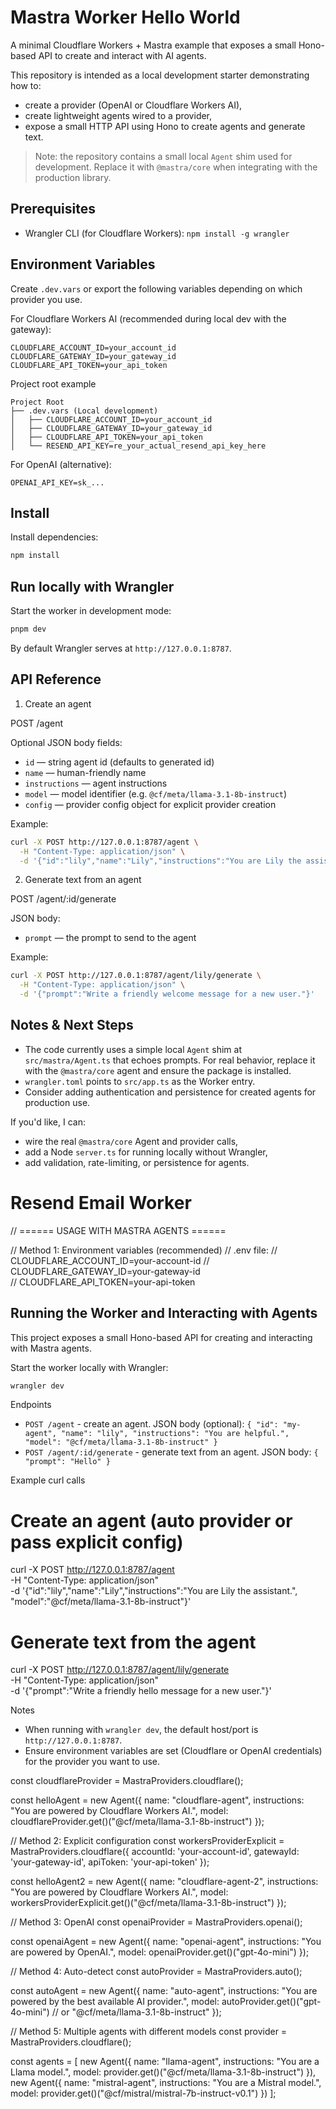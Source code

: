 # Mastra Worker Hello World

A minimal Cloudflare Workers + Mastra example that exposes a small Hono-based API to create and interact with AI agents.

This repository is intended as a local development starter demonstrating how to:

- create a provider (OpenAI or Cloudflare Workers AI),
- create lightweight agents wired to a provider,
- expose a small HTTP API using Hono to create agents and generate text.

> Note: the repository contains a small local `Agent` shim used for development. Replace it with `@mastra/core` when integrating with the production library.

## Prerequisites

- Wrangler CLI (for Cloudflare Workers): `npm install -g wrangler`

## Environment Variables

Create `.dev.vars` or export the following variables depending on which provider you use.

For Cloudflare Workers AI (recommended during local dev with the gateway):

```
CLOUDFLARE_ACCOUNT_ID=your_account_id
CLOUDFLARE_GATEWAY_ID=your_gateway_id
CLOUDFLARE_API_TOKEN=your_api_token
```

Project root example

```
Project Root
├── .dev.vars (Local development)
│   ├── CLOUDFLARE_ACCOUNT_ID=your_account_id
│   ├── CLOUDFLARE_GATEWAY_ID=your_gateway_id
│   ├── CLOUDFLARE_API_TOKEN=your_api_token
│   └── RESEND_API_KEY=re_your_actual_resend_api_key_here
```

For OpenAI (alternative):

```
OPENAI_API_KEY=sk_...
```

## Install

Install dependencies:

```bash
npm install
```

## Run locally with Wrangler

Start the worker in development mode:

```bash
pnpm dev
```

By default Wrangler serves at `http://127.0.0.1:8787`.

## API Reference

1. Create an agent

POST /agent

Optional JSON body fields:

- `id` — string agent id (defaults to generated id)
- `name` — human-friendly name
- `instructions` — agent instructions
- `model` — model identifier (e.g. `@cf/meta/llama-3.1-8b-instruct`)
- `config` — provider config object for explicit provider creation

Example:

```bash
curl -X POST http://127.0.0.1:8787/agent \
  -H "Content-Type: application/json" \
  -d '{"id":"lily","name":"Lily","instructions":"You are Lily the assistant.","model":"@cf/meta/llama-3.1-8b-instruct"}'
```

2. Generate text from an agent

POST /agent/:id/generate

JSON body:

- `prompt` — the prompt to send to the agent

Example:

```bash
curl -X POST http://127.0.0.1:8787/agent/lily/generate \
  -H "Content-Type: application/json" \
  -d '{"prompt":"Write a friendly welcome message for a new user."}'
```

## Notes & Next Steps

- The code currently uses a simple local `Agent` shim at `src/mastra/Agent.ts` that echoes prompts. For real behavior, replace it with the `@mastra/core` agent and ensure the package is installed.
- `wrangler.toml` points to `src/app.ts` as the Worker entry.
- Consider adding authentication and persistence for created agents for production use.

If you'd like, I can:

- wire the real `@mastra/core` Agent and provider calls,
- add a Node `server.ts` for running locally without Wrangler,
- add validation, rate-limiting, or persistence for agents.

# Resend Email Worker

// ====== USAGE WITH MASTRA AGENTS ======

// Method 1: Environment variables (recommended)
// .env file:
// CLOUDFLARE_ACCOUNT_ID=your-account-id
// CLOUDFLARE_GATEWAY_ID=your-gateway-id  
// CLOUDFLARE_API_TOKEN=your-api-token

## Running the Worker and Interacting with Agents

This project exposes a small Hono-based API for creating and interacting with Mastra agents.

Start the worker locally with Wrangler:

```bash
wrangler dev
```

Endpoints

- `POST /agent` - create an agent. JSON body (optional): `{ "id": "my-agent", "name": "lily", "instructions": "You are helpful.", "model": "@cf/meta/llama-3.1-8b-instruct" }`
- `POST /agent/:id/generate` - generate text from an agent. JSON body: `{ "prompt": "Hello" }`

Example curl calls

# Create an agent (auto provider or pass explicit config)

curl -X POST http://127.0.0.1:8787/agent \
 -H "Content-Type: application/json" \
 -d '{"id":"lily","name":"Lily","instructions":"You are Lily the assistant.", "model":"@cf/meta/llama-3.1-8b-instruct"}'

# Generate text from the agent

curl -X POST http://127.0.0.1:8787/agent/lily/generate \
 -H "Content-Type: application/json" \
 -d '{"prompt":"Write a friendly hello message for a new user."}'

Notes

- When running with `wrangler dev`, the default host/port is `http://127.0.0.1:8787`.
- Ensure environment variables are set (Cloudflare or OpenAI credentials) for the provider you want to use.

const cloudflareProvider = MastraProviders.cloudflare();

const helloAgent = new Agent({
  name: "cloudflare-agent",
  instructions: "You are powered by Cloudflare Workers AI.",
  model: cloudflareProvider.get()("@cf/meta/llama-3.1-8b-instruct")
});

// Method 2: Explicit configuration
const workersProviderExplicit = MastraProviders.cloudflare({
accountId: 'your-account-id',
gatewayId: 'your-gateway-id',
apiToken: 'your-api-token'
});

const helloAgent2 = new Agent({
name: "cloudflare-agent-2",
instructions: "You are powered by Cloudflare Workers AI.",
model: workersProviderExplicit.get()("@cf/meta/llama-3.1-8b-instruct")
});

// Method 3: OpenAI
const openaiProvider = MastraProviders.openai();

const openaiAgent = new Agent({
name: "openai-agent",
instructions: "You are powered by OpenAI.",
model: openaiProvider.get()("gpt-4o-mini")
});

// Method 4: Auto-detect
const autoProvider = MastraProviders.auto();

const autoAgent = new Agent({
name: "auto-agent",
instructions: "You are powered by the best available AI provider.",
model: autoProvider.get()("gpt-4o-mini") // or "@cf/meta/llama-3.1-8b-instruct"
});

// Method 5: Multiple agents with different models
const provider = MastraProviders.cloudflare();

const agents = [
new Agent({
name: "llama-agent",
instructions: "You are a Llama model.",
model: provider.get()("@cf/meta/llama-3.1-8b-instruct")
}),
new Agent({
name: "mistral-agent",
instructions: "You are a Mistral model.",
model: provider.get()("@cf/mistral/mistral-7b-instruct-v0.1")
})
];

